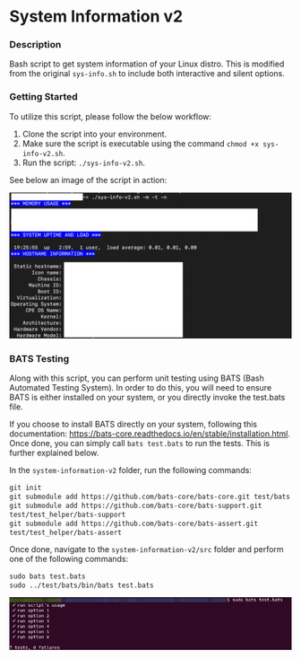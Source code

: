 # System Information v2

### Description
Bash script to get system information of your Linux distro. This is modified from the original `sys-info.sh` to include both interactive and silent options.

### Getting Started
To utilize this script, please follow the below workflow:

1. Clone the script into your environment.
2. Make sure the script is executable using the command `chmod +x sys-info-v2.sh`.
3. Run the script: `./sys-info-v2.sh`.

See below an image of the script in action:

![Image of System information](https://github.com/markusewalker/Misc-Bash-Scripts/blob/main/system-information-v2/sys-info-v2.jpg)

### BATS Testing
Along with this script, you can perform unit testing using BATS (Bash Automated Testing System). In order to do this, you will need to ensure BATS is either installed on your system, or you directly invoke the test.bats file.

If you choose to install BATS directly on your system, following this documentation: https://bats-core.readthedocs.io/en/stable/installation.html. Once done, you can simply call `bats test.bats` to run the tests. This is further explained below.

In the `system-information-v2` folder, run the following commands:

```
git init
git submodule add https://github.com/bats-core/bats-core.git test/bats
git submodule add https://github.com/bats-core/bats-support.git test/test_helper/bats-support
git submodule add https://github.com/bats-core/bats-assert.git test/test_helper/bats-assert
```

Once done, navigate to the `system-information-v2/src` folder and perform one of the following commands:

```
sudo bats test.bats
sudo ../test/bats/bin/bats test.bats
```

![BATS Testing Result](https://github.com/markusewalker/Misc-Bash-Scripts/blob/main/system-information-v2/bats.jpg)
